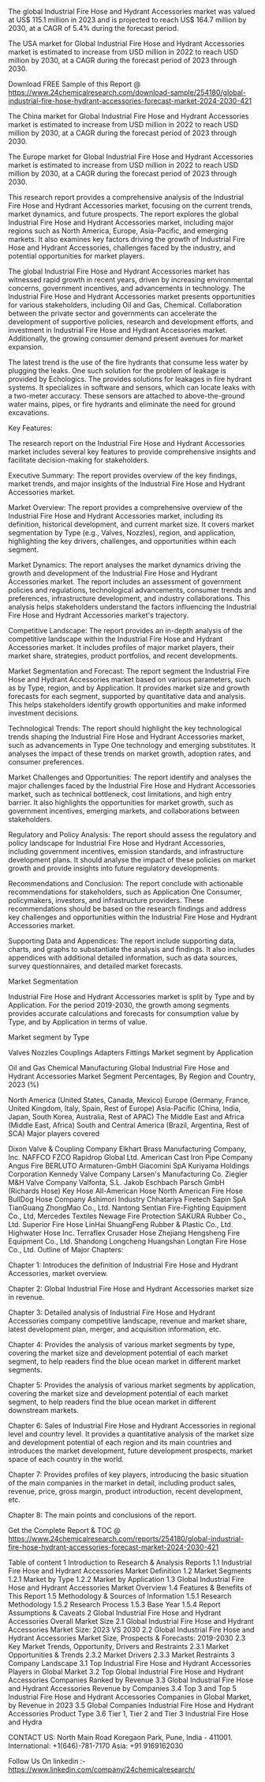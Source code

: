 The global Industrial Fire Hose and Hydrant Accessories market was valued at US$ 115.1 million in 2023 and is projected to reach US$ 164.7 million by 2030, at a CAGR of 5.4% during the forecast period.

The USA market for Global  Industrial Fire Hose and Hydrant Accessories market is estimated to increase from USD million in 2022 to reach USD million by 2030, at a CAGR during the forecast period of 2023 through 2030.

Download FREE Sample of this Report @ https://www.24chemicalresearch.com/download-sample/254180/global-industrial-fire-hose-hydrant-accessories-forecast-market-2024-2030-421

The China market for Global  Industrial Fire Hose and Hydrant Accessories market is estimated to increase from USD million in 2022 to reach USD million by 2030, at a CAGR during the forecast period of 2023 through 2030.

The Europe market for Global  Industrial Fire Hose and Hydrant Accessories  market is estimated to increase from USD million in 2022 to reach USD million by 2030, at a CAGR during the forecast period of 2023 through 2030.

This research report provides a comprehensive analysis of the Industrial Fire Hose and Hydrant Accessories market, focusing on the current trends, market dynamics, and future prospects. The report explores the global Industrial Fire Hose and Hydrant Accessories market, including major regions such as North America, Europe, Asia-Pacific, and emerging markets. It also examines key factors driving the growth of Industrial Fire Hose and Hydrant Accessories, challenges faced by the industry, and potential opportunities for market players.

The global Industrial Fire Hose and Hydrant Accessories market has witnessed rapid growth in recent years, driven by increasing environmental concerns, government incentives, and advancements in technology. The Industrial Fire Hose and Hydrant Accessories market presents opportunities for various stakeholders, including Oil and Gas, Chemical. Collaboration between the private sector and governments can accelerate the development of supportive policies, research and development efforts, and investment in Industrial Fire Hose and Hydrant Accessories market. Additionally, the growing consumer demand present avenues for market expansion.

The latest trend is the use of the fire hydrants that consume less water by plugging the leaks. One such solution for the problem of leakage is provided by Echologics. The provides solutions for leakages in fire hydrant systems. It specializes in software and sensors, which can locate leaks with a two-meter accuracy. These sensors are attached to above-the-ground water mains, pipes, or fire hydrants and eliminate the need for ground excavations.

Key Features:

The research report on the Industrial Fire Hose and Hydrant Accessories market includes several key features to provide comprehensive insights and facilitate decision-making for stakeholders.

Executive Summary: The report provides overview of the key findings, market trends, and major insights of the Industrial Fire Hose and Hydrant Accessories market.

Market Overview: The report provides a comprehensive overview of the Industrial Fire Hose and Hydrant Accessories market, including its definition, historical development, and current market size. It covers market segmentation by Type (e.g., Valves, Nozzles), region, and application, highlighting the key drivers, challenges, and opportunities within each segment.

Market Dynamics: The report analyses the market dynamics driving the growth and development of the Industrial Fire Hose and Hydrant Accessories market. The report includes an assessment of government policies and regulations, technological advancements, consumer trends and preferences, infrastructure development, and industry collaborations. This analysis helps stakeholders understand the factors influencing the Industrial Fire Hose and Hydrant Accessories market's trajectory.

Competitive Landscape: The report provides an in-depth analysis of the competitive landscape within the Industrial Fire Hose and Hydrant Accessories market. It includes profiles of major market players, their market share, strategies, product portfolios, and recent developments.

Market Segmentation and Forecast: The report segment the Industrial Fire Hose and Hydrant Accessories market based on various parameters, such as by Type, region, and by Application. It provides market size and growth forecasts for each segment, supported by quantitative data and analysis. This helps stakeholders identify growth opportunities and make informed investment decisions.

Technological Trends: The report should highlight the key technological trends shaping the Industrial Fire Hose and Hydrant Accessories market, such as advancements in Type One technology and emerging substitutes. It analyses the impact of these trends on market growth, adoption rates, and consumer preferences.

Market Challenges and Opportunities: The report identify and analyses the major challenges faced by the Industrial Fire Hose and Hydrant Accessories market, such as technical bottleneck, cost limitations, and high entry barrier. It also highlights the opportunities for market growth, such as government incentives, emerging markets, and collaborations between stakeholders.

Regulatory and Policy Analysis: The report should assess the regulatory and policy landscape for Industrial Fire Hose and Hydrant Accessories, including government incentives, emission standards, and infrastructure development plans. It should analyse the impact of these policies on market growth and provide insights into future regulatory developments.

Recommendations and Conclusion: The report conclude with actionable recommendations for stakeholders, such as Application One Consumer, policymakers, investors, and infrastructure providers. These recommendations should be based on the research findings and address key challenges and opportunities within the Industrial Fire Hose and Hydrant Accessories market.

Supporting Data and Appendices: The report include supporting data, charts, and graphs to substantiate the analysis and findings. It also includes appendices with additional detailed information, such as data sources, survey questionnaires, and detailed market forecasts.

Market Segmentation

Industrial Fire Hose and Hydrant Accessories market is split by Type and by Application. For the period 2019-2030, the growth among segments provides accurate calculations and forecasts for consumption value by Type, and by Application in terms of value.

Market segment by Type

Valves
Nozzles
Couplings
Adapters
Fittings
Market segment by Application

Oil and Gas
Chemical
Manufacturing
Global Industrial Fire Hose and Hydrant Accessories Market Segment Percentages, By Region and Country, 2023 (%)

North America (United States, Canada, Mexico)
Europe (Germany, France, United Kingdom, Italy, Spain, Rest of Europe)
Asia-Pacific (China, India, Japan, South Korea, Australia, Rest of APAC)
The Middle East and Africa (Middle East, Africa)
South and Central America (Brazil, Argentina, Rest of SCA)
Major players covered

Dixon Valve & Coupling Company
Elkhart Brass Manufacturing Company, Inc.
NAFFCO FZCO
Rapidrop Global Ltd.
American Cast Iron Pipe Company
Angus Fire
BERLUTO Armaturen-GmbH
Giacomini SpA
Kuriyama Holdings Corporation
Kennedy Valve Company
Larsen's Manufacturing Co.
Ziegler
M&H Valve Company
Valfonta, S.L.
Jakob Eschbach
Parsch GmbH (Richards Hose)
Key Hose
All-American Hose
North American Fire Hose
BullDog Hose Company
Ashimori Industry
Chhatariya Firetech
Sapin SpA
TianGuang ZhongMao Co., Ltd.
Nantong Sentian Fire-Fighting Equipment Co., Ltd,
Mercedes Textiles
Newage Fire Protection
SAKURA Rubber Co., Ltd.
Superior Fire Hose
LinHai ShuangFeng Rubber & Plastic Co., Ltd.
Highwater Hose Inc.
Terraflex
Crusader Hose
Zhejiang Hengsheng Fire Equipment Co., Ltd.
Shandong Longcheng
Huangshan Longtan Fire Hose Co., Ltd.
Outline of Major Chapters:

Chapter 1: Introduces the definition of Industrial Fire Hose and Hydrant Accessories, market overview.

Chapter 2: Global Industrial Fire Hose and Hydrant Accessories market size in revenue.

Chapter 3: Detailed analysis of Industrial Fire Hose and Hydrant Accessories company competitive landscape, revenue and market share, latest development plan, merger, and acquisition information, etc.

Chapter 4: Provides the analysis of various market segments by type, covering the market size and development potential of each market segment, to help readers find the blue ocean market in different market segments.

Chapter 5: Provides the analysis of various market segments by application, covering the market size and development potential of each market segment, to help readers find the blue ocean market in different downstream markets.

Chapter 6: Sales of Industrial Fire Hose and Hydrant Accessories in regional level and country level. It provides a quantitative analysis of the market size and development potential of each region and its main countries and introduces the market development, future development prospects, market space of each country in the world.

Chapter 7: Provides profiles of key players, introducing the basic situation of the main companies in the market in detail, including product sales, revenue, price, gross margin, product introduction, recent development, etc.

Chapter 8: The main points and conclusions of the report.

Get the Complete Report & TOC @ https://www.24chemicalresearch.com/reports/254180/global-industrial-fire-hose-hydrant-accessories-forecast-market-2024-2030-421

Table of content
1 Introduction to Research & Analysis Reports
1.1 Industrial Fire Hose and Hydrant Accessories Market Definition
1.2 Market Segments
1.2.1 Market by Type
1.2.2 Market by Application
1.3 Global Industrial Fire Hose and Hydrant Accessories Market Overview
1.4 Features & Benefits of This Report
1.5 Methodology & Sources of Information
1.5.1 Research Methodology
1.5.2 Research Process
1.5.3 Base Year
1.5.4 Report Assumptions & Caveats
2 Global Industrial Fire Hose and Hydrant Accessories Overall Market Size
2.1 Global Industrial Fire Hose and Hydrant Accessories Market Size: 2023 VS 2030
2.2 Global Industrial Fire Hose and Hydrant Accessories Market Size, Prospects & Forecasts: 2019-2030
2.3 Key Market Trends, Opportunity, Drivers and Restraints
2.3.1 Market Opportunities & Trends
2.3.2 Market Drivers
2.3.3 Market Restraints
3 Company Landscape
3.1 Top Industrial Fire Hose and Hydrant Accessories Players in Global Market
3.2 Top Global Industrial Fire Hose and Hydrant Accessories Companies Ranked by Revenue
3.3 Global Industrial Fire Hose and Hydrant Accessories Revenue by Companies
3.4 Top 3 and Top 5 Industrial Fire Hose and Hydrant Accessories Companies in Global Market, by Revenue in 2023
3.5 Global Companies Industrial Fire Hose and Hydrant Accessories Product Type
3.6 Tier 1, Tier 2 and Tier 3 Industrial Fire Hose and Hydra

CONTACT US:
North Main Road Koregaon Park, Pune, India - 411001.
International: +1(646)-781-7170
Asia: +91 9169162030

Follow Us On linkedin :- https://www.linkedin.com/company/24chemicalresearch/

